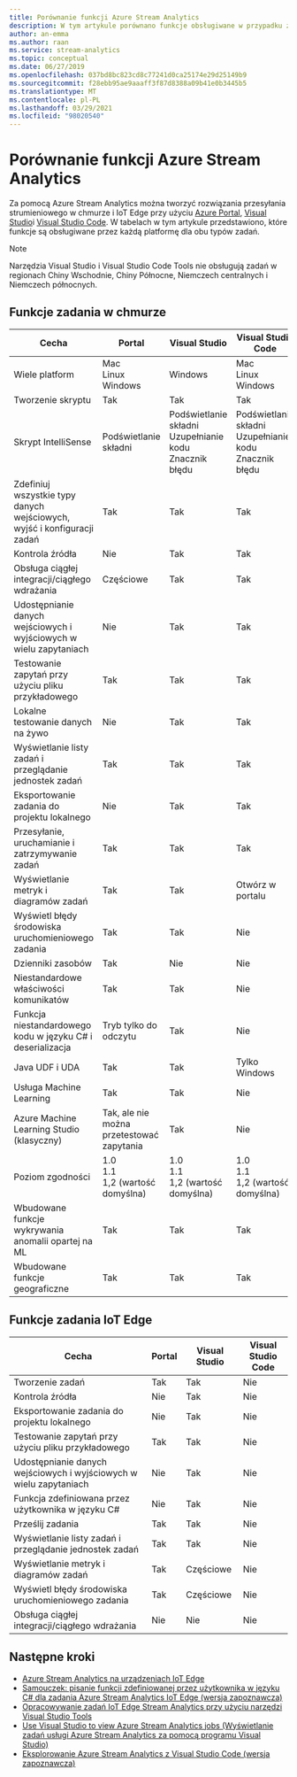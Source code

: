 ```yaml
---
title: Porównanie funkcji Azure Stream Analytics
description: W tym artykule porównano funkcje obsługiwane w przypadku zadań w chmurze i IoT Edge Azure Stream Analytics w Azure Portal, Visual Studio i Visual Studio Code.
author: an-emma
ms.author: raan
ms.service: stream-analytics
ms.topic: conceptual
ms.date: 06/27/2019
ms.openlocfilehash: 037bd8bc823cd8c77241d0ca25174e29d25149b9
ms.sourcegitcommit: f28ebb95ae9aaaff3f87d8388a09b41e0b3445b5
ms.translationtype: MT
ms.contentlocale: pl-PL
ms.lasthandoff: 03/29/2021
ms.locfileid: "98020540"
---
```

# <a name="azure-stream-analytics-feature-comparison"></a>Porównanie funkcji Azure Stream Analytics

Za pomocą Azure Stream Analytics można tworzyć rozwiązania przesyłania strumieniowego w chmurze i IoT Edge przy użyciu [Azure Portal](stream-analytics-quick-create-portal.md), [Visual Studio](stream-analytics-quick-create-vs.md)i [Visual Studio Code](quick-create-visual-studio-code.md). W tabelach w tym artykule przedstawiono, które funkcje są obsługiwane przez każdą platformę dla obu typów zadań.

> [!NOTE]
> Narzędzia Visual Studio i Visual Studio Code Tools nie obsługują zadań w regionach Chiny Wschodnie, Chiny Północne, Niemczech centralnych i Niemczech północnych.

## <a name="cloud-job-features"></a>Funkcje zadania w chmurze


|Cecha  |Portal  |Visual Studio  |Visual Studio Code  |
|---------|---------|---------|---------|
|Wiele platform     |Mac</br>Linux</br>Windows         |Windows        |Mac</br>Linux</br>Windows          |
|Tworzenie skryptu     |Tak         |Tak         |Tak         |
|Skrypt IntelliSense     |Podświetlanie składni         |Podświetlanie składni</br>Uzupełnianie kodu</br>Znacznik błędu         |Podświetlanie składni</br>Uzupełnianie kodu</br>Znacznik błędu         |
|Zdefiniuj wszystkie typy danych wejściowych, wyjść i konfiguracji zadań     |Tak         |Tak         |Tak         |
|Kontrola źródła     |Nie         |Tak         |Tak         |
|Obsługa ciągłej integracji/ciągłego wdrażania     |Częściowe         |Tak         |Tak         |
|Udostępnianie danych wejściowych i wyjściowych w wielu zapytaniach     |Nie         |Tak         |Tak         |
|Testowanie zapytań przy użyciu pliku przykładowego     |Tak         |Tak        |Tak         |
|Lokalne testowanie danych na żywo     |Nie         |Tak       |Tak      |
|Wyświetlanie listy zadań i przeglądanie jednostek zadań     |Tak         |Tak        |Tak         |
|Eksportowanie zadania do projektu lokalnego     |Nie         |Tak         |Tak         |
|Przesyłanie, uruchamianie i zatrzymywanie zadań     |Tak         |Tak         |Tak         |
|Wyświetlanie metryk i diagramów zadań     |Tak         |Tak         |Otwórz w portalu         |
|Wyświetl błędy środowiska uruchomieniowego zadania     |Tak         |Tak         |Nie         |
|Dzienniki zasobów     |Tak         |Nie         |Nie         |
|Niestandardowe właściwości komunikatów     |Tak         |Tak         |Nie       |
|Funkcja niestandardowego kodu w języku C# i deserializacja|Tryb tylko do odczytu|Tak|Nie|
|Java UDF i UDA     |Tak         |Tak         |Tylko Windows         |
|Usługa Machine Learning     |Tak        |Tak         |Nie         |
|Azure Machine Learning Studio (klasyczny)|Tak, ale nie można przetestować zapytania        |Tak |Nie         |
|Poziom zgodności     |1.0</br>1.1</br>1,2 (wartość domyślna)         |1.0</br>1.1</br>1,2 (wartość domyślna)           |1.0</br>1.1</br>1,2 (wartość domyślna)           |
|Wbudowane funkcje wykrywania anomalii opartej na ML     |Tak         |Tak         |Tak         |
|Wbudowane funkcje geograficzne     |Tak         |Tak         |Tak         |



## <a name="iot-edge-job-features"></a>Funkcje zadania IoT Edge

|Cecha  |Portal  |Visual Studio  |Visual Studio Code  |
|---------|---------|---------|---------|
|Tworzenie zadań     |Tak         |Tak         |Nie         |
|Kontrola źródła     |Nie         |Tak         |Nie         |
|Eksportowanie zadania do projektu lokalnego     |Nie         |Tak         |Nie         |
|Testowanie zapytań przy użyciu pliku przykładowego     |Tak         |Tak         |Nie         |
|Udostępnianie danych wejściowych i wyjściowych w wielu zapytaniach     |Nie         |Tak         |Nie         |
|Funkcja zdefiniowana przez użytkownika w języku C#     |Nie         |Tak         |Nie         |
|Prześlij zadania     |Tak         |Tak         |Nie         |
|Wyświetlanie listy zadań i przeglądanie jednostek zadań     |Tak         |Tak         |Nie         |
|Wyświetlanie metryk i diagramów zadań     |Tak         |Częściowe         |Nie         |
|Wyświetl błędy środowiska uruchomieniowego zadania     |Tak         |Częściowe         |Nie         |
|Obsługa ciągłej integracji/ciągłego wdrażania     |Nie         |Nie         |Nie         |


## <a name="next-steps"></a>Następne kroki

* [Azure Stream Analytics na urządzeniach IoT Edge](stream-analytics-edge.md)
* [Samouczek: pisanie funkcji zdefiniowanej przez użytkownika w języku C# dla zadania Azure Stream Analytics IoT Edge (wersja zapoznawcza)](stream-analytics-edge-csharp-udf.md)
* [Opracowywanie zadań IoT Edge Stream Analytics przy użyciu narzędzi Visual Studio Tools](stream-analytics-tools-for-visual-studio-edge-jobs.md)
* [Use Visual Studio to view Azure Stream Analytics jobs (Wyświetlanie zadań usługi Azure Stream Analytics za pomocą programu Visual Studio)](stream-analytics-vs-tools.md)
* [Eksplorowanie Azure Stream Analytics z Visual Studio Code (wersja zapoznawcza)](visual-studio-code-explore-jobs.md)


